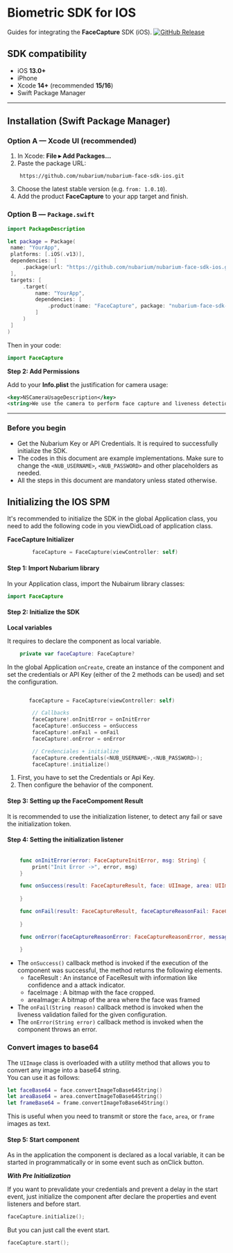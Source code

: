 # Biometric SDK for IOS
Guides for integrating the **FaceCapture** SDK (iOS).
[![GitHub Release](https://badgen.net/badge/release/v1.0.10/cyan)]()  


## SDK compatibility

- iOS **13.0+**
- iPhone 
- Xcode **14+** (recommended **15/16**)
- Swift Package Manager

---

## Installation (Swift Package Manager)

### Option A — Xcode UI (recommended)

1. In Xcode: **File ▸ Add Packages…**
2. Paste the package URL:
```
    https://github.com/nubarium/nubarium-face-sdk-ios.git
```
3. Choose the latest stable version (e.g. `from: 1.0.10`).
4. Add the product **FaceCapture** to your app target and finish.

### Option B — `Package.swift`

```swift
import PackageDescription

let package = Package(
 name: "YourApp",
 platforms: [.iOS(.v13)],
 dependencies: [
     .package(url: "https://github.com/nubarium/nubarium-face-sdk-ios.git", from: "1.0.10")
 ],
 targets: [
     .target(
         name: "YourApp",
         dependencies: [
             .product(name: "FaceCapture", package: "nubarium-face-sdk-ios")
         ]
     )
 ]
)
```

Then in your code:
```swift
import FaceCapture
```

**Step 2: Add Permissions**

Add to your **Info.plist** the justification for camera usage:

```xml
<key>NSCameraUsageDescription</key>
<string>We use the camera to perform face capture and liveness detection.</string>
```


---

### Before you begin
- Get the Nubarium Key or API Credentials. It is required to successfully initialize the SDK.
- The codes in this document are example implementations. Make sure to change the `<NUB_USERNAME>`,  `<NUB_PASSWORD>` and other placeholders as needed.
- All the steps in this document are mandatory unless stated otherwise.

## Initializing the IOS SPM

It's recommended to initialize the SDK in the global Application class, you need to add the following code in you viewDidLoad  of application class.

**FaceCapture Initializer**
```swift
        faceCapture = FaceCapture(viewController: self)
```



#### **Step 1: Import Nubarium library**

In your Application class, import the Nubairum library classes:

```swift
import FaceCapture
```

#### **Step 2: Initialize the SDK**

**Local variables**

It requires to declare the component as local variable.

```swift
    private var faceCapture: FaceCapture?
```

In the global Application `onCreate`, create an instance of the component and set the credentials or API Key (either of the 2 methods can be used) and set the configuration.

```swift

       faceCapture = FaceCapture(viewController: self)

        // Callbacks
        faceCapture!.onInitError = onInitError
        faceCapture!.onSuccess = onSuccess
        faceCapture!.onFail = onFail
        faceCapture!.onError = onError

        // Credenciales + initialize
        faceCapture.credentials(<NUB_USERNAME>,<NUB_PASSWORD>);
        faceCapture!.initialize()


```

1. First, you have to set the Credentials or Api Key.
3. Then configure the behavior of the component.
  

#### Step 3: **Setting up the FaceCompoment Result**


It is recommended to use the initialization listener, to detect any fail or save the initialization token.

#### Step 4: Setting the initialization listener

```swift

    func onInitError(error: FaceCaptureInitError, msg: String) {
        print("Init Error ->", error, msg)
    }

    func onSuccess(result: FaceCaptureResult, face: UIImage, area: UIImage, frame: UIImage) {
        
    }

    func onFail(result: FaceCaptureResult, faceCaptureReasonFail: FaceCaptureReasonFail, reason: String) {
        
    }

    func onError(faceCaptureReasonError: FaceCaptureReasonError, message: String) {
        
    }

```


- The `onSuccess()` callback method is invoked if the execution of the component was successful, the method returns the following elements.
  - faceResult : An instance of FaceResult with information like confidence and a attack indicator.
  - faceImage : A bitmap with the face cropped.
  - areaImage: A bitmap of the area where the face was framed
- The `onFail(String reason)` callback method is invoked when the liveness validation failed for the given configuration.
- The `onError(String error)` callback method is invoked when the component throws an error.


### Convert images to base64

The `UIImage` class is overloaded with a utility method that allows you to convert any image into a base64 string.  
You can use it as follows:

```swift
let faceBase64 = face.convertImageToBase64String()
let areaBase64 = area.convertImageToBase64String()
let frameBase64 = frame.convertImageToBase64String()
```

This is useful when you need to transmit or store the `face`, `area`, or `frame` images as text.


#### Step 5: Start component

As in the application the component is declared as a local variable, it can be started in programmatically or in some event such as onClick button.

***With Pre Initialization***

If you want to prevalidate your credentials and prevent a delay in the start event, just initialize the component after declare the properties and event listeners and before start.

```swift
faceCapture.initialize();
```

But you can just call the event start.

```swift
faceCapture.start();
```

